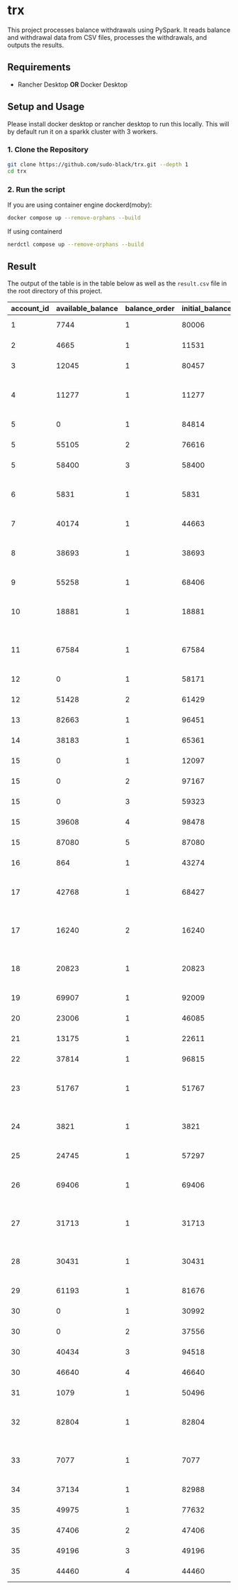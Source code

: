 # trx

This project processes balance withdrawals using PySpark. It reads balance and withdrawal data from CSV files, processes the withdrawals, and outputs the results.

## Requirements
- Rancher Desktop **OR** Docker Desktop

## Setup and Usage
Please install docker desktop or rancher desktop to run this locally. This will by default run it on a sparkk cluster with 3 workers.

### 1. Clone the Repository

```sh
git clone https://github.com/sudo-black/trx.git --depth 1
cd trx
```

### 2. Run the script
If you are using container engine dockerd(moby):
```sh
docker compose up --remove-orphans --build
```

If using containerd
```sh
nerdctl compose up --remove-orphans --build
```

## Result
The output of the table is in the table below as well as the `result.csv` file in the root directory of this project.

| account_id | available_balance | balance_order | initial_balance | status          | validation_result                          |
|------------|-------------------|---------------|-----------------|-----------------|-------------------------------------------|
| 1          | 7744              | 1             | 80006           | ACTIVE          | WITHDRAW SUCCESS                           |
| 2          | 4665              | 1             | 11531           | ACTIVE          | WITHDRAW SUCCESS                           |
| 3          | 12045             | 1             | 80457           | ACTIVE          | WITHDRAW SUCCESS                           |
| 4          | 11277             | 1             | 11277           | ACTIVE          | WITHDRAW FAILED: Insufficient total balance|
| 5          | 0                 | 1             | 84814           | BALANCE WITHDREW | WITHDRAW SUCCESS                           |
| 5          | 55105             | 2             | 76616           | ACTIVE          | WITHDRAW SUCCESS                           |
| 5          | 58400             | 3             | 58400           | ACTIVE          | WITHDRAW SUCCESS                           |
| 6          | 5831              | 1             | 5831            | ACTIVE          | WITHDRAW FAILED: Insufficient total balance|
| 7          | 40174             | 1             | 44663           | ACTIVE          | WITHDRAW SUCCESS                           |
| 8          | 38693             | 1             | 38693           | ACTIVE          | WITHDRAW FAILED: Insufficient total balance|
| 9          | 55258             | 1             | 68406           | ACTIVE          | WITHDRAW SUCCESS                           |
| 10         | 18881             | 1             | 18881           | ACTIVE          | WITHDRAW FAILED: Insufficient total balance|
| 11         | 67584             | 1             | 67584           | ACTIVE          | WITHDRAW FAILED: Insufficient total balance|
| 12         | 0                 | 1             | 58171           | BALANCE WITHDREW | WITHDRAW SUCCESS                           |
| 12         | 51428             | 2             | 61429           | ACTIVE          | WITHDRAW SUCCESS                           |
| 13         | 82663             | 1             | 96451           | ACTIVE          | WITHDRAW SUCCESS                           |
| 14         | 38183             | 1             | 65361           | ACTIVE          | WITHDRAW SUCCESS                           |
| 15         | 0                 | 1             | 12097           | BALANCE WITHDREW | WITHDRAW SUCCESS                           |
| 15         | 0                 | 2             | 97167           | BALANCE WITHDREW | WITHDRAW SUCCESS                           |
| 15         | 0                 | 3             | 59323           | BALANCE WITHDREW | WITHDRAW SUCCESS                           |
| 15         | 39608             | 4             | 98478           | ACTIVE          | WITHDRAW SUCCESS                           |
| 15         | 87080             | 5             | 87080           | ACTIVE          | WITHDRAW SUCCESS                           |
| 16         | 864               | 1             | 43274           | ACTIVE          | WITHDRAW SUCCESS                           |
| 17         | 42768             | 1             | 68427           | ACTIVE          | WITHDRAW FAILED: Insufficient total balance|
| 17         | 16240             | 2             | 16240           | ACTIVE          | WITHDRAW FAILED: Insufficient total balance|
| 18         | 20823             | 1             | 20823           | ACTIVE          | WITHDRAW FAILED: Insufficient total balance|
| 19         | 69907             | 1             | 92009           | ACTIVE          | WITHDRAW SUCCESS                           |
| 20         | 23006             | 1             | 46085           | ACTIVE          | WITHDRAW SUCCESS                           |
| 21         | 13175             | 1             | 22611           | ACTIVE          | WITHDRAW SUCCESS                           |
| 22         | 37814             | 1             | 96815           | ACTIVE          | WITHDRAW SUCCESS                           |
| 23         | 51767             | 1             | 51767           | ACTIVE          | WITHDRAW FAILED: Insufficient total balance|
| 24         | 3821              | 1             | 3821            | ACTIVE          | WITHDRAW FAILED: Insufficient total balance|
| 25         | 24745             | 1             | 57297           | ACTIVE          | WITHDRAW SUCCESS                           |
| 26         | 69406             | 1             | 69406           | ACTIVE          | WITHDRAW FAILED: Insufficient total balance|
| 27         | 31713             | 1             | 31713           | ACTIVE          | WITHDRAW FAILED: Insufficient total balance|
| 28         | 30431             | 1             | 30431           | ACTIVE          | WITHDRAW FAILED: Insufficient total balance|
| 29         | 61193             | 1             | 81676           | ACTIVE          | WITHDRAW SUCCESS                           |
| 30         | 0                 | 1             | 30992           | BALANCE WITHDREW | WITHDRAW SUCCESS                           |
| 30         | 0                 | 2             | 37556           | BALANCE WITHDREW | WITHDRAW SUCCESS                           |
| 30         | 40434             | 3             | 94518           | ACTIVE          | WITHDRAW SUCCESS                           |
| 30         | 46640             | 4             | 46640           | ACTIVE          | WITHDRAW SUCCESS                           |
| 31         | 1079              | 1             | 50496           | ACTIVE          | WITHDRAW SUCCESS                           |
| 32         | 82804             | 1             | 82804           | ACTIVE          | WITHDRAW FAILED: Insufficient total balance|
| 33         | 7077              | 1             | 7077            | ACTIVE          | WITHDRAW FAILED: Insufficient total balance|
| 34         | 37134             | 1             | 82988           | ACTIVE          | WITHDRAW SUCCESS                           |
| 35         | 49975             | 1             | 77632           | ACTIVE          | WITHDRAW SUCCESS                           |
| 35         | 47406             | 2             | 47406           | ACTIVE          | WITHDRAW SUCCESS                           |
| 35         | 49196             | 3             | 49196           | ACTIVE          | WITHDRAW SUCCESS                           |
| 35         | 44460             | 4             | 44460           | ACTIVE          | WITHDRAW SUCCESS                           |

